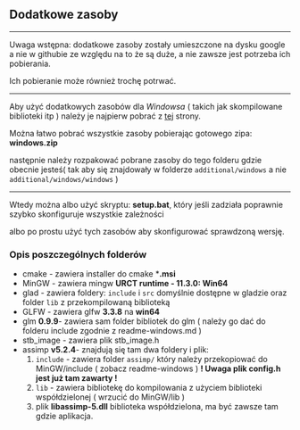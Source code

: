 ## Dodatkowe zasoby
***
Uwaga wstępna: dodatkowe zasoby zostały umieszczone na dysku google a nie w githubie ze względu na to że są duże, a nie zawsze jest potrzeba ich pobierania.

 Ich pobieranie może również trochę potrwać.

***

Aby użyć dodatkowych zasobów dla *Windowsa* ( takich jak skompilowane biblioteki itp ) należy je najpierw pobrać z
 [tej](https://drive.google.com/drive/folders/19Eq9odwMRxMV4-nfNJ2w9UY0d7Hvx44y?usp=sharing) strony.
 
 Można łatwo pobrać wszystkie zasoby pobierając gotowego zipa: **windows.zip**

następnie należy rozpakować pobrane zasoby do tego folderu gdzie obecnie jesteś( tak aby się znajdowały w folderze `additional/windows` a nie `additional/windows/windows` )

***

Wtedy można albo użyć skryptu: **setup.bat**, który jeśli zadziała poprawnie szybko skonfiguruje wszystkie zależności

albo po prostu użyć tych zasobów aby skonfigurować sprawdzoną wersję.

### Opis poszczególnych folderów

- cmake - zawiera installer do cmake ***.msi**
- MinGW - zawiera mingw **URCT runtime - 11.3.0: Win64**
- glad - zawiera foldery: `include` i `src` domyślnie dostępne w gladzie oraz folder `lib` z przekompilowaną biblioteką
- GLFW - zawiera glfw **3.3.8** na **win64**
- glm **0.9.9**- zawiera sam folder bibliotek do glm ( należy go dać do folderu include zgodnie z readme-windows.md )
- stb_image - zawiera plik stb_image.h
- assimp **v5.2.4**- znajdują się tam dwa foldery i plik:
    1. `include` - zawiera folder `assimp/` który należy przekopiować do MinGW/include ( zobacz readme-windows )
    **! Uwaga plik config.h jest już tam zawarty !**
    2. `lib` - zawiera bibliotekę do kompilowania z użyciem biblioteki współdzielonej ( wrzucić do MinGW/lib )
    3. plik **libassimp-5.dll** biblioteka współdzielona, ma być zawsze tam gdzie aplikacja.